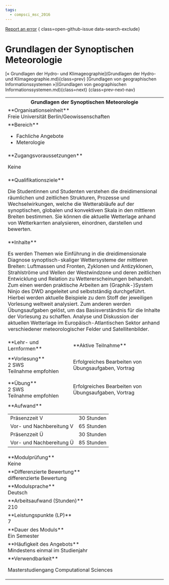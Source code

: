```yaml
---
tags:
  - compsci_msc_2016
---
```

[Report an error](https://github.com/SGSSGene/FUB-SUP/issues/new?title=Error%20in%20%22Grundlagen%20der%20Synoptischen%20Meteorologie%22&body=There%20seems%20to%20be%20an%20error%20in%20module%20%22Grundlagen%20der%20Synoptischen%20Meteorologie%22%2E%0A%0A%3CDescribe%20here%20a%20slightly%20more%20detailed%20description%20of%20what%20is%20wrong%3E&labels=bug)
{ class=open-github-issue data-search-exclude}

# Grundlagen der Synoptischen Meteorologie

[« Grundlagen der Hydro- und Klimageographie](Grundlagen der Hydro- und Klimageographie.md){class=prev}
[Grundlagen von geographischen Informationssystemen »](Grundlagen von geographischen Informationssystemen.md){class=next}
{class=prev-next-nav}

<table markdown id="moduledesc">
<tr markdown class="moduledesc_head"><th colspan="2">Grundlagen der Synoptischen Meteorologie </th></tr>
<tr markdown><td colspan="2">**Organisationseinheit**   <br>Freie Universität Berlin/Geowissenschaften</td></tr>

<tr markdown><td colspan="2">**Bereich**<br>


- Fachliche Angebote
- Meterologie

</td></tr>

<tr markdown><td colspan="2">**Zugangsvoraussetzungen** <br>

Keine


</td></tr>
<tr markdown><td colspan="2">**Qualifikationsziele**    <br>

Die Studentinnen und Studenten verstehen die dreidimensional räumlichen und
zeitlichen Strukturen, Prozesse und Wechselwirkungen, welche die
Wetterabläufe auf der synoptischen, globalen und konvektiven Skala in den
mittleren Breiten bestimmen. Sie können die aktuelle Wetterlage anhand von
Wetterkarrten analysieren, einordnen, darstellen und bewerten.


</td></tr>
<tr markdown><td colspan="2">**Inhalte**                <br>

Es werden Themen wie Einführung in die dreidimensionale Diagnose
synoptisch-skaliger Wettersysteme der mittleren Breiten: Luftmassen und
Fronten, Zyklonen und Antizyklonen, Strahlströme und Wellen der Westwindzone
und deren zeitlichen Entwicklung und Relation zu Wettererscheinungen
behandelt. Zum einen werden praktische Arbeiten am (Graphik-)System Ninjo
des DWD angeleitet und selbstständig durchgeführt. Hierbei werden aktuelle
Beispiele zu dem Stoff der jeweiligen Vorlesung weltweit analysiert. Zum
anderen werden Übungsaufgaben gelöst, um das Basisverständnis für die
Inhalte der Vorlesung zu schaffen. Analyse und Diskussion der aktuellen
Wetterlage im Europäisch-Atlantischen Sektor anhand verschiedener
meteorologischer Felder und Satellitenbilder.


</td></tr>

<tr markdown><td>**Lehr- und Lernformen**</td><td>**Aktive Teilnahme**</td></tr>
<tr markdown><td> **Vorlesung** <br>2 SWS <br> Teilnahme empfohlen</td><td>

Erfolgreiches Bearbeiten von Übungsaufgaben, Vortrag
</td></tr>
<tr markdown><td> **Übung** <br>2 SWS <br> Teilnahme empfohlen</td><td>

Erfolgreiches Bearbeiten von Übungsaufgaben, Vortrag
</td></tr>
<tr markdown><td colspan="2">**Aufwand**                <br>
<table class="aufwand_table">
<tr><td>Präsenzzeit V</td><td>30 Stunden</td></tr>
<tr><td>Vor- und Nachbereitung V</td><td>65 Stunden</td></tr>
<tr><td>Präsenzzeit Ü</td><td>30 Stunden</td></tr>
<tr><td>Vor- und Nachbereitung Ü</td><td>85 Stunden</td></tr>
</table>

</td></tr>
<tr markdown><td colspan="2">**Modulprüfung**             <br>Keine


</td></tr>
<tr markdown><td colspan="2">**Differenzierte Bewertung** <br>differenzierte Bewertung

</td></tr>
<tr markdown><td colspan="2">**Modulsprache**             <br>Deutsch</td></tr>
<tr markdown><td colspan="2">**Arbeitsaufwand (Stunden)** <br>210</td></tr>
<tr markdown><td colspan="2">**Leistungspunkte (LP)**     <br>7</td></tr>
<tr markdown><td colspan="2">**Dauer des Moduls**         <br>Ein Semester</td></tr>
<tr markdown><td colspan="2">**Häufigkeit des Angebots**  <br>Mindestens einmal im Studienjahr</td></tr>
<tr markdown><td colspan="2">**Verwendbarkeit**           <br>

Masterstudiengang Computational Sciences


</td></tr>

</table>
